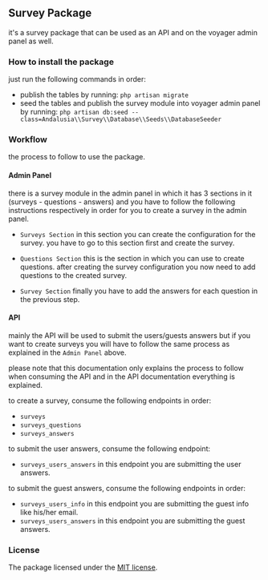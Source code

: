 ## Survey Package

it's a survey package that can be used as an API and on the voyager admin panel as well.

### How to install the package

just run the following commands in order:

- publish the tables by running: `php artisan migrate`
- seed the tables and publish the survey module into voyager admin panel by running: `php artisan db:seed --class=Andalusia\\Survey\\Database\\Seeds\\DatabaseSeeder`

### Workflow

the process to follow to use the package.

#### Admin Panel

there is a survey module in the admin panel in which it has 3 sections in it (surveys - questions - answers) and you have to follow the following instructions respectively in order for you to create a survey in the admin panel.

- `Surveys Section` in this section you can create the configuration for the survey. you have to go to this section first and create the survey.

- `Questions Section` this is the section in which you can use to create questions. after creating the survey configuration you now need to add questions to the created survey.

- `Survey Section` finally you have to add the answers for each question in the previous step.

#### API

mainly the API will be used to submit the users/guests answers but if you want to create surveys you will have to follow the same process as explained in the `Admin Panel` above.

please note that this documentation only explains the process to follow when consuming the API and in the API documentation everything is explained.

to create a survey, consume the following endpoints in order:

- `surveys`
- `surveys_questions`
- `surveys_answers`

to submit the user answers, consume the following endpoint:

- `surveys_users_answers` in this endpoint you are submitting the user answers.

to submit the guest answers, consume the following endpoints in order:

- `surveys_users_info` in this endpoint you are submitting the guest info like his/her email.
- `surveys_users_answers` in this endpoint you are submitting the guest answers.

### License

The package licensed under the [MIT license](https://opensource.org/licenses/MIT).

